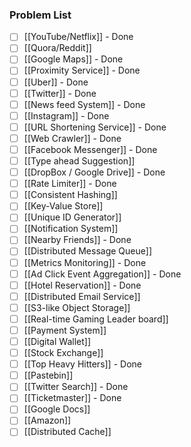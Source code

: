 ### Problem List

- [ ] [[YouTube/Netflix]] - Done
- [ ] [[Quora/Reddit]]
- [ ] [[Google Maps]] - Done
- [ ] [[Proximity Service]] - Done
- [ ] [[Uber]] - Done
- [ ] [[Twitter]] - Done
- [ ] [[News feed System]] - Done
- [ ] [[Instagram]] - Done
- [ ] [[URL Shortening Service]] - Done
- [ ] [[Web Crawler]] - Done
- [ ] [[Facebook Messenger]] - Done
- [ ] [[Type ahead Suggestion]]
- [ ] [[DropBox / Google Drive]] - Done
- [ ] [[Rate Limiter]] - Done
- [ ] [[Consistent Hashing]]
- [ ] [[Key-Value Store]]
- [ ] [[Unique ID Generator]]
- [ ] [[Notification System]]
- [ ] [[Nearby Friends]] - Done
- [ ] [[Distributed Message Queue]]
- [ ] [[Metrics Monitoring]] - Done 
- [ ] [[Ad Click Event Aggregation]] - Done
- [ ] [[Hotel Reservation]] - Done
- [ ] [[Distributed Email Service]]
- [ ] [[S3-like Object Storage]]
- [ ] [[Real-time Gaming Leader board]]
- [ ] [[Payment System]]
- [ ] [[Digital Wallet]]
- [ ] [[Stock Exchange]]
- [ ] [[Top Heavy Hitters]] - Done
- [ ] [[Pastebin]]
- [ ] [[Twitter Search]] - Done
- [ ] [[Ticketmaster]] - Done
- [ ] [[Google Docs]]
- [ ] [[Amazon]]
- [ ] [[Distributed Cache]]